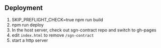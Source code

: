 ## Deployment

1. SKIP_PREFLIGHT_CHECK=true npm run build
1. npm run deploy
1. In the host server, check out sgn-contract repo and switch to gh-pages
1. edit `index.html` to remove `/sgn-contract`
1. start a http server
